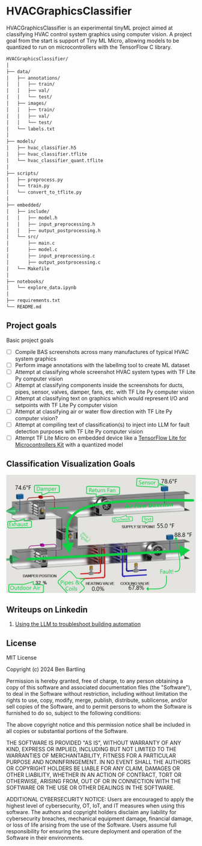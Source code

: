 # HVACGraphicsClassifier
HVACGraphicsClassifier is an experimental tinyML project aimed at classifying HVAC control system graphics using computer vision. A project goal from the start is support of Tiny ML Micro, allowing models to be quantized to run on microcontrollers with the TensorFlow C library.


```bash
HVACGraphicsClassifier/
│
├── data/
│   ├── annotations/
│   │   ├── train/
│   │   ├── val/
│   │   └── test/
│   ├── images/
│   │   ├── train/
│   │   ├── val/
│   │   └── test/
│   └── labels.txt
│
├── models/
│   ├── hvac_classifier.h5
│   ├── hvac_classifier.tflite
│   └── hvac_classifier_quant.tflite
│
├── scripts/
│   ├── preprocess.py
│   └── train.py
│   └── convert_to_tflite.py
│
├── embedded/
│   ├── include/
│   │   ├── model.h
│   │   ├── input_preprocessing.h
│   │   ├── output_postprocessing.h
│   └── src/
│       ├── main.c
│       ├── model.c
│       ├── input_preprocessing.c
│       ├── output_postprocessing.c
│   └── Makefile
│
├── notebooks/
│   └── explore_data.ipynb
│
├── requirements.txt
└── README.md
```

## Project goals
Basic project goals
 - [ ] Compile BAS screenshots across many manufactures of typical HVAC system graphics
 - [ ] Perform image annotations with the labelImg tool to create ML dataset
 - [ ] Attempt at classifying whole screenshot HVAC system types with TF Lite Py computer vision
 - [ ] Attempt at classifying components inside the screenshots for ducts, pipes, sensor, valves, damper, fans, etc. with TF Lite Py computer vision
 - [ ] Attempt at classifying text on graphics which would represent I/O and setpoints with TF Lite Py computer vision
 - [ ] Attempt at classifying air or water flow direction with TF Lite Py computer vision?
 - [ ] Attempt at compiling text of classification(s) to inject into LLM for fault detection purposes with TF Lite Py computer vision
 - [ ] Attempt TF Lite Micro on embedded device like a [TensorFlow Lite for Microcontrollers Kit](https://www.adafruit.com/product/4317) with a quantized model

## Classification Visualization Goals
 ![Alt text](/image.JPG)

## Writeups on Linkedin
1. [Using the LLM to troubleshoot building automation](https://www.linkedin.com/posts/ben-bartling-510a0961_artificialintelligence-machinelearning-lexfridmanpodcast-activity-7200568805360615425-lVj9?utm_source=share&utm_medium=member_desktop)

## License
MIT License

Copyright (c) 2024 Ben Bartling

Permission is hereby granted, free of charge, to any person obtaining a copy of this software and associated documentation files (the "Software"), to deal in the Software without restriction, including without limitation the rights to use, copy, modify, merge, publish, distribute, sublicense, and/or sell copies of the Software, and to permit persons to whom the Software is furnished to do so, subject to the following conditions:

The above copyright notice and this permission notice shall be included in all copies or substantial portions of the Software.

THE SOFTWARE IS PROVIDED "AS IS", WITHOUT WARRANTY OF ANY KIND, EXPRESS OR IMPLIED, INCLUDING BUT NOT LIMITED TO THE WARRANTIES OF MERCHANTABILITY, FITNESS FOR A PARTICULAR PURPOSE AND NONINFRINGEMENT. IN NO EVENT SHALL THE AUTHORS OR COPYRIGHT HOLDERS BE LIABLE FOR ANY CLAIM, DAMAGES OR OTHER LIABILITY, WHETHER IN AN ACTION OF CONTRACT, TORT OR OTHERWISE, ARISING FROM, OUT OF OR IN CONNECTION WITH THE SOFTWARE OR THE USE OR OTHER DEALINGS IN THE SOFTWARE.

ADDITIONAL CYBERSECURITY NOTICE: Users are encouraged to apply the highest level of cybersecurity, OT, IoT, and IT measures when using this software. The authors and copyright holders disclaim any liability for cybersecurity breaches, mechanical equipment damage, financial damage, or loss of life arising from the use of the Software. Users assume full responsibility for ensuring the secure deployment and operation of the Software in their environments.